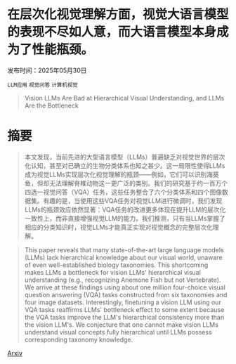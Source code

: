 # 在层次化视觉理解方面，视觉大语言模型的表现不尽如人意，而大语言模型本身成为了性能瓶颈。

发布时间：2025年05月30日

`LLM应用` `视觉问答` `计算机视觉`

> Vision LLMs Are Bad at Hierarchical Visual Understanding, and LLMs Are the Bottleneck

# 摘要

> 本文发现，当前先进的大型语言模型（LLMs）普遍缺乏对视觉世界的层次化认知，甚至对已确立的生物分类体系也知之甚少。这一局限性使得LLMs成为视觉LLMs实现层次化视觉理解的瓶颈——例如，它们可以识别海葵鱼，但却无法理解脊椎动物这一更广泛的类别。我们的研究基于约一百万个四选一视觉问答（VQA）任务，这些任务整合了六个分类体系和四个图像数据集。有趣的是，当使用这些VQA任务对视觉LLM进行微调时，我们发现LLMs的瓶颈效应依然显著：VQA任务的改进更多体现在提升LLM的层次化一致性上，而非直接增强视觉LLM的能力。我们推测，只有当LLMs掌握了相应的分类知识时，视觉LLMs才能真正实现对视觉概念的完整层次化理解。

> This paper reveals that many state-of-the-art large language models (LLMs) lack hierarchical knowledge about our visual world, unaware of even well-established biology taxonomies. This shortcoming makes LLMs a bottleneck for vision LLMs' hierarchical visual understanding (e.g., recognizing Anemone Fish but not Vertebrate). We arrive at these findings using about one million four-choice visual question answering (VQA) tasks constructed from six taxonomies and four image datasets. Interestingly, finetuning a vision LLM using our VQA tasks reaffirms LLMs' bottleneck effect to some extent because the VQA tasks improve the LLM's hierarchical consistency more than the vision LLM's. We conjecture that one cannot make vision LLMs understand visual concepts fully hierarchical until LLMs possess corresponding taxonomy knowledge.

[Arxiv](https://arxiv.org/abs/2505.24840)